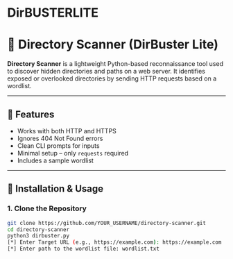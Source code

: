 # DirBUSTERLITE

# 🔎 Directory Scanner (DirBuster Lite)

**Directory Scanner** is a lightweight Python-based reconnaissance tool used to discover hidden directories and paths on a web server. It identifies exposed or overlooked directories by sending HTTP requests based on a wordlist.

---

## 📌 Features

- Works with both HTTP and HTTPS
- Ignores 404 Not Found errors
- Clean CLI prompts for inputs
- Minimal setup – only `requests` required
- Includes a sample wordlist

---

## 🚀 Installation & Usage

### 1. Clone the Repository
```bash
git clone https://github.com/YOUR_USERNAME/directory-scanner.git
cd directory-scanner
python3 dirbuster.py
[*] Enter Target URL (e.g., https://example.com): https://example.com
[*] Enter path to the wordlist file: wordlist.txt
